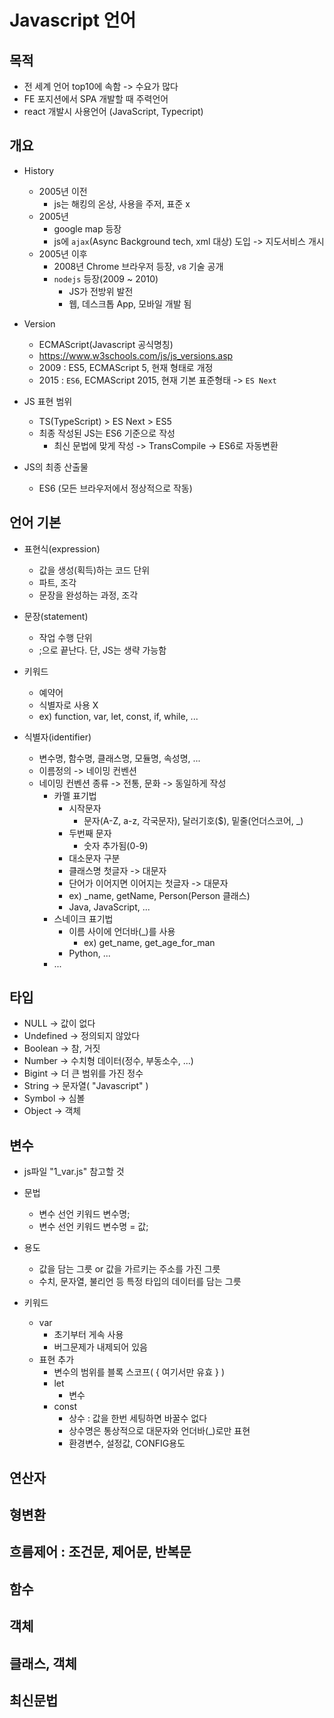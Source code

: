 # Javascript 언어
## 목적
- 전 세계 언어 top10에 속함 -> 수요가 많다
- FE 포지션에서 SPA 개발할 때 주력언어
- react 개발시 사용언어 (JavaScript, Typecript)

## 개요
- History
    - 2005년 이전
        - js는 해킹의 온상, 사용을 주저, 표준 x
    - 2005년
        - google map 등장
        - js에 `ajax`(Async Background tech, xml 대상) 도입 -> 지도서비스 개시
    - 2005년 이후
        - 2008년 Chrome 브라우저 등장, `v8` 기술 공개
        - `nodejs` 등장(2009 ~ 2010)
            - JS가 전방위 발전
            - 웹, 데스크톱 App, 모바일 개발 됨

- Version
    - ECMAScript(Javascript 공식명칭)
    - https://www.w3schools.com/js/js_versions.asp
    - 2009 : ES5, ECMAScript 5, 현재 형태로 개정
    - 2015 : `ES6`, ECMAScript 2015, 현재 기본 표준형태 -> `ES Next`

- JS 표현 범위
    - TS(TypeScript) > ES Next > ES5
    - 최종 작성된 JS는 ES6 기준으로 작성
        - 최신 문법에 맞게 작성 -> TransCompile -> ES6로 자동변환

- JS의 최종 산출물
    - ES6 (모든 브라우저에서 정상적으로 작동)

## 언어 기본
- 표현식(expression)
    - 값을 생성(획득)하는 코드 단위
    - 파트, 조각
    - 문장을 완성하는 과정, 조각

- 문장(statement)
    - 작업 수행 단위
    - ;으로 끝난다. 단, JS는 생략 가능함

- 키워드
    - 예약어
    - 식별자로 사용 X
    - ex) function, var, let, const, if, while, ...

- 식별자(identifier)
    - 변수명, 함수명, 클래스명, 모듈명, 속성명, ...
    - 이름정의 -> 네이밍 컨벤션
    - 네이밍 컨벤션 종류 -> 전통, 문화 -> 동일하게 작성
        - 카멜 표기법
            - 시작문자
                - 문자(A-Z, a-z, 각국문자), 달러기호($), 밑줄(언더스코어, _)
            - 두번째 문자
                - 숫자 추가됨(0-9)
            - 대소문자 구분
            - 클래스명 첫글자 -> 대문자
            - 단어가 이어지면 이어지는 첫글자 -> 대문자
            - ex) _name, getName, Person(Person 클래스)
            - Java, JavaScript, ...
        - 스네이크 표기법
            - 이름 사이에 언더바(_)를 사용
                - ex) get_name, get_age_for_man
            - Python, ...
        - ...


## 타입
- NULL      -> 값이 없다
- Undefined -> 정의되지 않았다
- Boolean   -> 참, 거짓 
- Number    -> 수치형 데이터(정수, 부동소수, ...)
- Bigint    -> 더 큰 범위를 가진 정수
- String    -> 문자열( "Javascript" )
- Symbol    -> 심볼
- Object    -> 객체

## 변수
- js파일 "1_var.js" 참고할 것

- 문법
    - 변수 선언
         키워드 변수명;
    - 변수 선언
         키워드 변수명 = 값;
- 용도
    - 값을 담는 그릇 or 값을 가르키는 주소를 가진 그릇
    - 수치, 문자열, 불리언 등 특정 타입의 데이터를 담는 그릇
- 키워드
    - var
        - 초기부터 게속 사용
        - 버그문제가 내제되어 있음
    - 표현 추가
        - 변수의 범위를 블록 스코프( { 여기서만 유효 } )
        - let
            - 변수
        - const
            - 상수 : 값을 한번 세팅하면 바꿀수 없다
            - 상수명은 통상적으로 대문자와 언더바(_)로만 표현
            - 환경변수, 설정값, CONFIG용도

## 연산자

## 형변환

## 흐름제어 : 조건문, 제어문, 반복문

## 함수

## 객체

## 클래스, 객체

## 최신문법